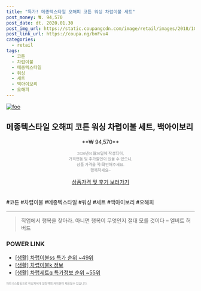 ```yaml
--- 
title: "특가! 메종텍스타일 오해피 코튼 워싱 차렵이불 세트" 
post_money: ₩. 94,570 
post_date: dt. 2020.01.30 
post_img_url: https://static.coupangcdn.com/image/retail/images/2018/10/18/16/5/42abdbde-6cac-435a-b268-f7e5206a67fc.jpg 
post_link_url: https://coupa.ng/bnFvu4 
categories: 
  - retail 
tags: 
  - 코튼 
  - 차렵이불 
  - 메종텍스타일 
  - 워싱 
  - 세트 
  - 백아이보리 
  - 오해피 
--- 
```

[![foo](https://static.coupangcdn.com/image/retail/images/2018/10/18/16/5/42abdbde-6cac-435a-b268-f7e5206a67fc.jpg)](https://coupa.ng/bnFvu4) 

## 메종텍스타일 오해피 코튼 워싱 차렵이불 세트, 백아이보리 
<p style="text-align: center;">**₩ 94,570**</p> 
<p style="text-align: center;"><span style="color: #898c8f; font-family: Georgia,Times,serif; font-size: 0.75em;">2020년01월30일에 작성되어, <br>가격변동 및 추가할인이 있을 수 있으니,<br> 상품 가격을 꼭!확인해주세요.<br>행복하세요~</span> 
</p>	 
<div markdown="0" style="text-align: center;"><a href="https://coupa.ng/bnFvu4" class="btn btn--success">상품가격 및 후기 보러가기</a></div> 
<br><br> 
  #코튼 #차렵이불 #메종텍스타일 #워싱 #세트 #백아이보리 #오해피 
<hr> 

> 직업에서 행복을 찾아라. 아니면 행복이 무엇인지 절대 모를 것이다 – 엘버트 허버드 


### POWER LINK

* <a href="https://blog.naver.com/sakai111/221789616492" target="_blank"> [생활] 차렵이불ss 특가 순위 ~49위</a>
* <a href="https://blog.naver.com/santokki14/221769038367" target="_blank"> [생활] 차렵이불k 정보 </a>
* <a href="https://blog.naver.com/sakai111/221777206130" target="_blank"> [생활] 차렵세트q 특가정보 순위 ~55위</a>

<span style="color: #898c8f; font-family: Georgia,Times,serif; font-size: 0.55em;">파트너스활동으로 작성자에게 일정액의 커미션이 제공될수 있습니다.</span> 
